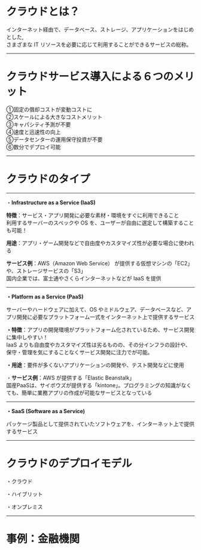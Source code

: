 # クラウドとは？

インターネット経由で、データベース、ストレージ、アプリケーションをはじめとした,   
さまざまな IT リソースを必要に応じて利用することができるサービスの総称。

---
# クラウドサービス導入による６つのメリット
①固定の償却コストが変動コストに   
②スケールによる大きなコストメリット   
③キャパシティ予測が不要   
④速度と迅速性の向上   
⑤データセンターの運用保守投資が不要   
⑥数分でデプロイ可能   

---
# クラウドのタイプ
---
・**Infrastructure as a Service (IaaS)**

**特徴**：サービス・アプリ開発に必要な素材・環境をすぐに利用できること   
利用するサーバーのスペックや OS を、ユーザーが自由に選定して構築することも可能！

**用途**：アプリ・ゲーム開発などで自由度やカスタマイズ性が必要な場合に使われる

**サービス例**：AWS（Amazon Web Service） が提供する仮想マシンの「EC2」や、ストレージサービスの「S3」   
国内企業では、富士通やさくらインターネットなどが IaaS を提供

---

**・Platform as a Service (PaaS)**

サーバーやハードウェアに加えて、OS やミドルウェア、データベースなど、アプリ開発に必要なプラットフォーム一式をインターネット上で提供するサービス

**・特徴**：アプリの開発環境がプラットフォーム化されているため、サービス開発に集中しやすい！   
IaaS よりも自由度やカスタマイズ性は劣るものの、その分インフラの設計や、保守・管理を気にすることなくサービス開発に注力でが可能。

**・用途**：要件が多くないアプリケーションの開発や、テスト開発などに使用

・**サービス例**：AWS が提供する「Elastic Beanstalk」   
国産PaaSは、サイボウズが提供する「kintone」。プログラミングの知識がなくても、簡単に業務アプリの作成が可能なサービスとなっている

---

**・SaaS (Software as a Service)**

パッケージ製品として提供されていたソフトウェアを、インターネット上で提供するサービス

---
# クラウドのデプロイモデル
・クラウド

・ハイブリット

・オンプレミス

---
# 事例：金融機関

